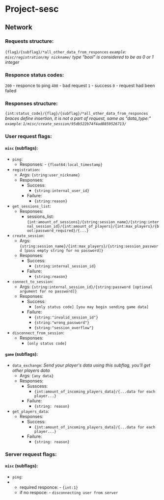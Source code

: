 # Project-sesc


## Network

### Requests structure:
`{flag}/{subflag}/*all_other_data_from_responces`
*`example`: `misc/registration/my nickname/`*
*type "bool" is considered to be as 0 or 1 integer*


### Responce status codes:
`200` - responce to ping
`400` - bad request
`1` - success
`0` - request had been failed


### Responses structure:
`{int:status_code}/{flag}/{subflag}/*all_other_data_from_responces`
*braces define insertion, it is not a part of request, same as "data_type:"*
*`example`: `1/misc/create_session/95db522b74f4ad8859526713/`*



### User request flags:
#### `misc` (subflags):
-	`ping`:
	-	Responses:
			- `{float64:local_timestamp}`
-	`registration`:
	-	Args: `{string:user_nickname}`
	-	Responses:
		-	Success:
			-	`{string:internal_user_id}`
		-	Failure:
			-	`{string:reason}`
-	`get_sessions_list`:
	-	Responses:
		-	sessions_list: `{int:amount_of_sessions}/{string:session_name}/{string:internal_session_id}/{int:amount_of_players}/{int:max_players}/{bool:password_required}/{...}`
-	`create_session`:
	-	Args: `{string:session_name}/{int:max_players}/{string:session_password [pass empty string for no password]}`
	-	Responses:
		-	Success:
			-	`{string:internal_session_id}`
		-	Failure:
			-	`{string:reason}`
-	`connect_to_session`:
	-	Args: `{string:internal_session_id}/{string:password [optional argument for no password]}`
	-	Responses:
		-	Success:
			-	`[only status code] [you may begin sending game data]`
		-	Failure:
			-	`{string:"invalid_session_id"}`
			-	`{string:"wrong_password"}`
			-	`{string:"session_overflow"}`
-	`disconnect_from_session`:
	-	Responses:
		-	`[only status code]`
#### `game` (subflags):
-	`data_exchange`: *Send your player's data using this subflag, you'll get other players data*
	-	Args: `{any data}`
	-	Responses:
		-	Susscess:
			- `{int:amount_of_incoming_players_data}/{...data for each player...}`
		- Failure:
			- `{string: reason}`
-	`get_players_data`:
	- Responses:
		- Success:
			- `{int:amount_of_incoming_players_data}/{...data for each player...}`
		- Failure:
			- `{string: reason}`



### Server request flags:
#### `misc` (subflags):
-	`ping`:
-	-	required responce:
			- `{int:1}`
	-	if no respoce:
			- `disconnecting user from server`



